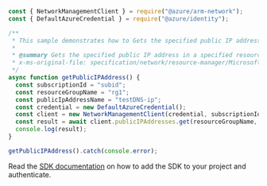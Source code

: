 ```javascript
const { NetworkManagementClient } = require("@azure/arm-network");
const { DefaultAzureCredential } = require("@azure/identity");

/**
 * This sample demonstrates how to Gets the specified public IP address in a specified resource group.
 *
 * @summary Gets the specified public IP address in a specified resource group.
 * x-ms-original-file: specification/network/resource-manager/Microsoft.Network/stable/2021-05-01/examples/PublicIpAddressGet.json
 */
async function getPublicIPAddress() {
  const subscriptionId = "subid";
  const resourceGroupName = "rg1";
  const publicIpAddressName = "testDNS-ip";
  const credential = new DefaultAzureCredential();
  const client = new NetworkManagementClient(credential, subscriptionId);
  const result = await client.publicIPAddresses.get(resourceGroupName, publicIpAddressName);
  console.log(result);
}

getPublicIPAddress().catch(console.error);
```

Read the [SDK documentation](https://github.com/Azure/azure-sdk-for-js/blob/%40azure%2Farm-network_27.0.0/sdk/network/arm-network/README.md) on how to add the SDK to your project and authenticate.
